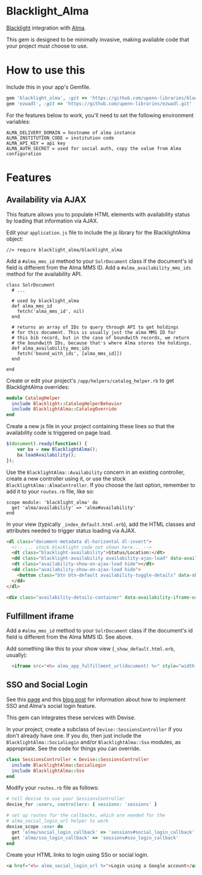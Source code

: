
# Blacklight_Alma

[Blacklight](https://github.com/projectblacklight/blacklight) integration with [Alma](https://developers.exlibrisgroup.com/alma).

This gem is designed to be minimally invasive, making available code
that your project must choose to use.

# How to use this

Include this in your app's Gemfile.

```ruby
gem 'blacklight_alma', :git => 'https://github.com/upenn-libraries/blacklight_alma.git'
gem 'ezwadl', :git => 'https://github.com/upenn-libraries/ezwadl.git'
```

For the features below to work, you'll need to set the following
environment variables:

```
ALMA_DELIVERY_DOMAIN = hostname of alma instance
ALMA_INSTITUTION_CODE = institution code
ALMA_API_KEY = api key
ALMA_AUTH_SECRET = used for social auth, copy the value from Alma configuration
```

# Features

## Availability via AJAX

This feature allows you to populate HTML elements with availability
status by loading that information via AJAX.

Edit your `application.js` file to include the js library for the
BlacklightAlma object:

```
//= require blacklight_alma/blacklight_alma
```

Add a `#alma_mms_id` method to your `SolrDocument` class if the
document's id field is different from the Alma MMS ID. Add a
`#alma_availability_mms_ids` method for the availability API.

```
class SolrDocument
  # ...
  
  # used by blacklight_alma
  def alma_mms_id
    fetch('alma_mms_id', nil)
  end

  # returns an array of IDs to query through API to get holdings 
  # for this document. This is usually just the alma MMS ID for
  # this bib record, but in the case of boundwith records, we return 
  # the boundwith IDs, because that's where Alma stores the holdings.
  def alma_availability_mms_ids
    fetch('bound_with_ids', [alma_mms_id]])
  end

end
```

Create or edit your project's `/app/helpers/catalog_helper.rb` to get BlacklightAlma 
overrides:

```ruby
module CatalogHelper
  include Blacklight::CatalogHelperBehavior
  include BlacklightAlma::CatalogOverride
end
```

Create a new js file in your project containing these lines so that
the availability code is triggered on page load.

```javascript
$(document).ready(function() {
    var ba = new BlacklightAlma();
    ba.loadAvailability();
});
```

Use the `BlacklightAlma::Availability` concern in an existing
controller, create a new controller using it, or use the stock
`BlacklightAlma::AlmaController`. If you choose the last option,
remember to add it to your `routes.rb` file, like so:

```
scope module: 'blacklight_alma' do
  get 'alma/availability' => 'alma#availability'
end
```

In your view (typically `_index_default.html.erb`), add the HTML
classes and attributes needed to trigger status loading via AJAX.

```html
<dl class="document-metadata dl-horizontal dl-invert">
  <!-- ... stock blacklight code not shown here... --> 
  <dt class="blacklight-availability">Status/Location:</dt>
  <dd class="blacklight-availability availability-ajax-load" data-availability-ids="<%= document.alma_availability_mms_ids.join(',') %>">Loading...</dd>
  <dt class="availability-show-on-ajax-load hide"></dt>
  <dd class="availability-show-on-ajax-load hide">
    <button class="btn btn-default availability-toggle-details" data-show-text="Show Availability Details" data-hide-text="Hide Availability Details">Show Availability Details</button>
  </dd>
</dl>

<div class="availability-details-container" data-availability-iframe-url="<%= alma_app_fulfillment_url(document) %>"></div>
```

## Fulfillment iframe

Add a `#alma_mms_id` method to your `SolrDocument` class if the
document's id field is different from the Alma MMS ID. See above.

Add something like this to your show view (`_show_default.html.erb`, usually):

```html
  <iframe src="<%= alma_app_fulfillment_url(document) %>" style="width: 100%"></iframe>
```

## SSO and Social Login

See this [page](https://developers.exlibrisgroup.com/alma/integrations/discovery/fulfillment_services)
and this [blog post](https://developers.exlibrisgroup.com/blog/Leveraging-Social-Login-with-Alma) 
for information about how to implement SSO and Alma's social login feature.

This gem can integrates these services with Devise.

In your project, create a subclass of `Devise::SessionsController` if you don't already have one. If you do,
then just include the `BlacklightAlma::SocialLogin` and/or `BlacklightAlma::Sso` modules, as appropriate.
See the code for things you can override.

```ruby
class SessionsController < Devise::SessionsController
  include BlacklightAlma::SocialLogin
  include BlacklightAlma::Sso
end
```

Modify your `routes.rb` file as follows:

```ruby
# tell devise to use your SessionsController
devise_for :users, controllers: { sessions: 'sessions' }

# set up routes for the callbacks, which are needed for the
# alma_social_login_url helper to work
devise_scope :user do
  get 'alma/social_login_callback' => 'sessions#social_login_callback'
  get 'alma/sso_login_callback' => 'sessions#sso_login_callback'
end
```

Create your HTML links to login using SSo or social login.

```html
<a href="<%= alma_social_login_url %>">Login using a Google account</a>
```
